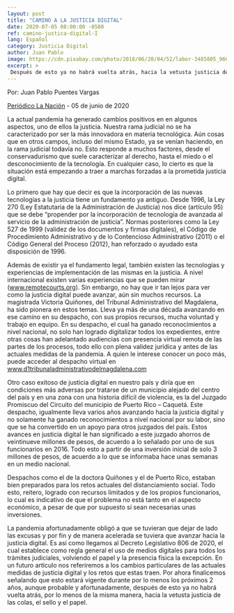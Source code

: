 ```yaml
---
layout: post
title: "CAMINO A LA JUSTICIA DIGITAL"
date: 2020-07-05 08:00:00 -0500
ref: camino-justica-digital-I
lang: Español
category: Justicia Digital
author: Juan Pablo
image: https://cdn.pixabay.com/photo/2018/06/20/04/52/labor-3485805_960_720.jpg
excerpt: >
 Después de esto ya no habrá vuelta atrás, hacia la vetusta justicia de las colas, el sello y el papel. 
---
```


Por: Juan Pablo Puentes Vargas

[Periódico La Nación](https://www.lanacion.com.co/) - 05 de junio de 2020

La actual pandemia ha generado cambios positivos en en algunos aspectos, uno de ellos la justicia. Nuestra rama judicial no se ha caracterizado por ser la más innovadora en materia tecnológica. Aún cosas que en otros campos, incluso del mismo Estado, ya se venían haciendo, en la rama judicial todavía no. Esto responde a muchos factores, desde el conservadurismo que suele caracterizar al derecho, hasta el miedo o el desconocimiento de la tecnología. En cualquier caso, lo cierto es que la situación está empezando a traer a marchas forzadas a la prometida justicia digital.

Lo primero que hay que decir es que la incorporación de las nuevas tecnologías a la justicia tiene un fundamento ya antiguo. Desde 1996, la Ley 270 (Ley Estatutaria de la Administración de Justicia) nos dice (artículo 95) que se debe “propender por la incorporación de tecnología de avanzada al servicio de la administración de justicia”. Normas posteriores como la Ley 527 de 1999 (validez de los documentos y firmas digitales), el Código de Procedimiento Administrativo y de lo Contencioso Administrativo (2011) o el Código General del Proceso (2012), han reforzado o ayudado esta disposición de 1996. 

Además de existir ya el fundamento legal, también existen las tecnologías y experiencias de implementación de las mismas en la justicia. A nivel internacional existen varias experiencias que se pueden mirar (www.remotecourts.org). Sin embargo, no hay que ir tan lejos para ver como la justicia digital puede avanzar, aún sin muchos recursos. La magistrada Victoria Quiñones, del Tribunal Administrativo del Magdalena, ha sido pionera en estos temas. Lleva ya más de una década avanzando en ese camino en su despacho, con sus propios recursos, mucha voluntad y trabajo en equipo. En su despacho, el cual ha ganado reconocimientos a nivel nacional, no solo han logrado digitalizar todos los expedientes, entre otras cosas han adelantado audiencias con presencia virtual remota de las partes de los procesos, todo ello con plena validez jurídica y antes de las actuales medidas de la pandemia. A quien le interese conocer un poco más, puede acceder al despacho virtual en www.d1tribunaladministrativodelmagdalena.com 

Otro caso exitoso de justicia digital en nuestro país y diría que en condiciones más adversas por tratarse de un municipio alejado del centro del país y en una zona con una historia difícil de violencia, es la del Juzgado Promiscuo del Circuito del municipio de Puerto Rico – Caquetá. Este despacho, igualmente lleva varios años avanzando hacia la justicia digital y no solamente ha ganado reconocimientos a nivel nacional por su labor, sino que se ha convertido en un apoyo para otros juzgados del país. Estos avances en justicia digital le han significado a este juzgado ahorros de veintinueve millones de pesos, de acuerdo a lo señalado  por uno de sus funcionarios en 2016. Todo esto a partir de una inversión inicial de solo 3 millones de pesos, de acuerdo a lo que se informaba hace unas semanas en un medio nacional. 

Despachos como el de la doctora Quiñones y el de Puerto Rico, estaban bien preparados para los retos actuales del distanciamiento social. Todo esto, reitero, logrado con recursos limitados y de los propios funcionarios, lo cual es indicativo de que el problema no está tanto en el aspecto económico, a pesar de que por supuesto sí sean necesarias unas inversiones.

La pandemia afortunadamente obligó a que se tuvieran que dejar de lado las excusas y por fin y de manera acelerada se tuviera que avanzar hacia la justicia digital. Es así como llegamos al Decreto Legislativo 806 de 2020, el cual establece como regla general el uso de medios digitales para todos los trámites judiciales, volviendo el papel y la presencia física la excepción. En un futuro artículo nos referiremos a los cambios particulares de las actuales medidas de justicia digital y los retos que estas traen. Por ahora finalicemos señalando que esto estará vigente durante por lo menos los próximos 2 años, aunque probable y afortunadamente, después de esto ya no habrá vuelta atrás, por lo menos de la misma manera, hacia la vetusta justicia de las colas, el sello y el papel. 
